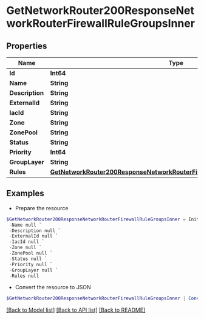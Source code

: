 # GetNetworkRouter200ResponseNetworkRouterFirewallRuleGroupsInner
## Properties

Name | Type | Description | Notes
------------ | ------------- | ------------- | -------------
**Id** | **Int64** |  | [optional] 
**Name** | **String** |  | [optional] 
**Description** | **String** |  | [optional] 
**ExternalId** | **String** |  | [optional] 
**IacId** | **String** |  | [optional] 
**Zone** | **String** |  | [optional] 
**ZonePool** | **String** |  | [optional] 
**Status** | **String** |  | [optional] 
**Priority** | **Int64** |  | [optional] 
**GroupLayer** | **String** |  | [optional] 
**Rules** | [**GetNetworkRouter200ResponseNetworkRouterFirewallRuleGroupsInnerRulesInner[]**](GetNetworkRouter200ResponseNetworkRouterFirewallRuleGroupsInnerRulesInner.md) |  | [optional] 

## Examples

- Prepare the resource
```powershell
$GetNetworkRouter200ResponseNetworkRouterFirewallRuleGroupsInner = Initialize-PSOpenAPIToolsGetNetworkRouter200ResponseNetworkRouterFirewallRuleGroupsInner  -Id null `
 -Name null `
 -Description null `
 -ExternalId null `
 -IacId null `
 -Zone null `
 -ZonePool null `
 -Status null `
 -Priority null `
 -GroupLayer null `
 -Rules null
```

- Convert the resource to JSON
```powershell
$GetNetworkRouter200ResponseNetworkRouterFirewallRuleGroupsInner | ConvertTo-JSON
```

[[Back to Model list]](../README.md#documentation-for-models) [[Back to API list]](../README.md#documentation-for-api-endpoints) [[Back to README]](../README.md)


